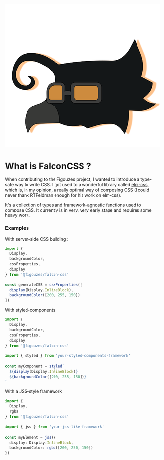 ![FalconCSS](https://github.com/figouzes-articulees/fig-one/blob/main/packages/falcon-css/logo.svg)

# What is FalconCSS ?

When contributing to the Figouzes project, I wanted to introduce a type-safe way to write CSS. I got used to a wonderful library called [elm-css](https://github.com/rtfeldman/elm-css), which is, in my opinion, a really optimal way of composing CSS (I could never thank RTFeldman enough for his work on elm-css).

It's a collection of types and framework-agnostic functions used to compose CSS. It currently is in very, very early stage and requires some heavy work.

### Examples

With server-side CSS building :
```ts
import {
  Display,
  backgroundColor,
  cssProperties,
  display
} from '@figouzes/falcon-css'

const generateCSS = cssProperties([
  display(Display.InlineBlock),
  backgroundColor([200, 255, 150])
])
```

With styled-components
```ts
import {
  Display,
  backgroundColor,
  cssProperties,
  display
} from '@figouzes/falcon-css'

import { styled } from 'your-styled-components-framework'

const myComponent = styled`
  ${display(Display.InlineBlock)}
  ${backgroundColor([200, 255, 150])}
`
```

With a JSS-style framework
```ts
import {
  Display,
  rgba
} from '@figouzes/falcon-css'

import { jss } from 'your-jss-like-framework'

const myElement = jss({
  display: Display.InlineBlock,
  backgroundColor: rgba([200, 250, 150])
})
```

